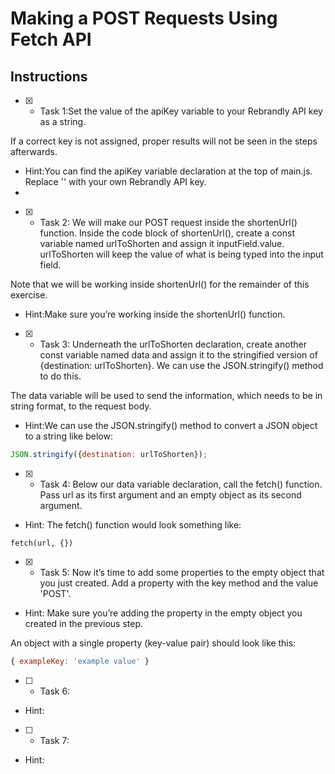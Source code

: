 # Making a POST Requests Using Fetch API

## Instructions

- [x]  - Task 1:Set the value of the apiKey variable to your Rebrandly API key as a string.

If a correct key is not assigned, proper results will not be seen in the steps afterwards.

- Hint:You can find the apiKey variable declaration at the top of main.js. Replace '<Your API Key>' with your own Rebrandly API key.
-

- [x]  - Task 2: We will make our POST request inside the shortenUrl() function. Inside the code block of shortenUrl(), create a const variable named urlToShorten and assign it inputField.value. urlToShorten will keep the value of what is being typed into the input field.

Note that we will be working inside shortenUrl() for the remainder of this exercise.

- Hint:Make sure you’re working inside the shortenUrl() function.

- [x]  - Task 3: Underneath the urlToShorten declaration, create another const variable named data and assign it to the stringified version of {destination: urlToShorten}. We can use the JSON.stringify() method to do this.

The data variable will be used to send the information, which needs to be in string format, to the request body.

- Hint:We can use the JSON.stringify() method to convert a JSON object to a string like below:

```javascript
JSON.stringify({destination: urlToShorten});
```

- [x]  - Task 4: Below our data variable declaration, call the fetch() function. Pass url as its first argument and an empty object as its second argument.

- Hint: The fetch() function would look something like:

```
fetch(url, {})
```

- [x]  - Task 5: Now it’s time to add some properties to the empty object that you just created. Add a property with the key method and the value 'POST'.

- Hint: Make sure you’re adding the property in the empty object you created in the previous step.

An object with a single property (key-value pair) should look like this:

```js
{ exampleKey: 'example value' }

```

- [ ]  - Task 6:

- Hint:

- [ ]  - Task 7:

- Hint:
